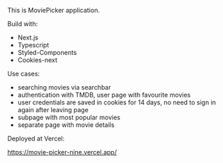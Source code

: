 This is MoviePicker application.

Build with:

- Next.js
- Typescript
- Styled-Components
- Cookies-next

Use cases:

- searching movies via searchbar
- authentication with TMDB, user page with favourite movies
- user credentials are saved in cookies for 14 days, no need to sign in again after leaving page
- subpage with most popular movies
- separate page with movie details

Deployed at Vercel:

https://movie-picker-nine.vercel.app/

